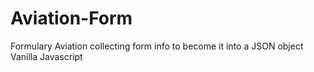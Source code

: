 # Aviation-Form
Formulary Aviation collecting form info to become it into a JSON object
Vanilla Javascript
